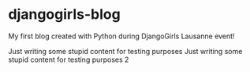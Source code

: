 # djangogirls-blog
My first blog created with Python during DjangoGirls Lausanne event!

Just writing some stupid content for testing purposes 
Just writing some stupid content for testing purposes 2
